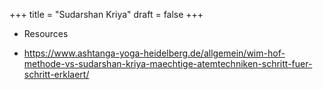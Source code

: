 +++
title = "Sudarshan Kriya"
draft = false
+++

-   Resources

-   <https://www.ashtanga-yoga-heidelberg.de/allgemein/wim-hof-methode-vs-sudarshan-kriya-maechtige-atemtechniken-schritt-fuer-schritt-erklaert/>